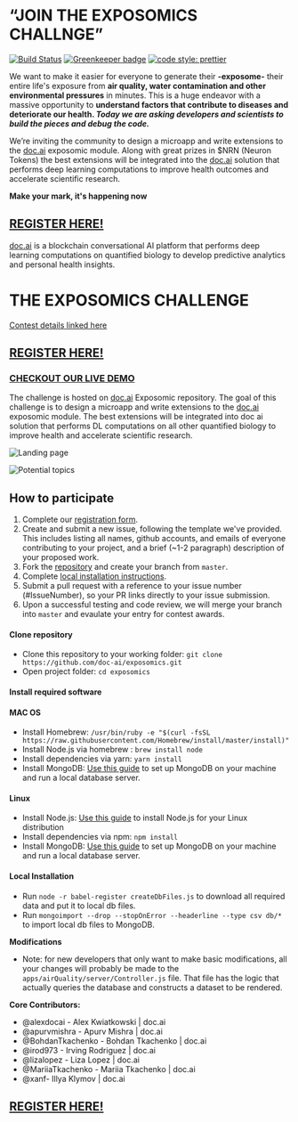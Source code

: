 # **“JOIN THE EXPOSOMICS CHALLNGE”**

[![Build Status](https://travis-ci.org/doc-ai/exposomics.svg?branch=master)](https://travis-ci.org/doc-ai/exposomics)
[![Greenkeeper badge](https://badges.greenkeeper.io/doc-ai/exposomics.svg)](https://greenkeeper.io/)
[![code style: prettier](https://img.shields.io/badge/code_style-prettier-ff69b4.svg?style=flat-square)](https://github.com/prettier/prettier)

We want to make it easier for everyone to generate their **-exposome-** their entire life's exposure from **air quality, water contamination and other environmental pressures** in minutes.
This is a huge endeavor with a massive opportunity to **understand factors that contribute to diseases and deteriorate our health. _Today we are asking developers and scientists to build the pieces and debug the code._**

We’re inviting the community to design a microapp and write extensions to the [doc.ai](https://doc.ai/) exposomic module. Along with great prizes in $NRN (Neuron Tokens) the best extensions will be integrated into the [doc.ai](https://doc.ai/) solution that performs deep learning computations to improve health outcomes and accelerate scientific research.

**Make your mark, it's happening now**
## [REGISTER HERE!](https://goo.gl/forms/nz7YyYDi4mnir2At2)

[doc.ai](https://doc.ai/) is a blockchain conversational AI platform that performs deep learning computations on quantified biology to develop predictive analytics and personal health insights.


# **THE EXPOSOMICS CHALLENGE**
[Contest details linked here](https://doc-ai.github.io/exposomics/manual/details.html)

## [REGISTER HERE!](https://goo.gl/forms/nz7YyYDi4mnir2At2)

### [CHECKOUT OUR LIVE DEMO](https://exposomics.doc.ai)

The challenge is hosted on [doc.ai](https://doc.ai/) Exposomic repository. The goal of this challenge is to design a microapp and write extensions to the [doc.ai](https://doc.ai/) exposomic module. The best extensions will be integrated into doc ai solution that performs DL computations on all other quantified biology to improve health and accelerate scientific research.

![Landing page](https://doc-ai.github.io/exposomics/manual/asset/expo.gif)

![Potential topics](https://doc-ai.github.io/exposomics/manual/asset/potentialTopics.png)

## How to participate
1. Complete our [registration form](https://goo.gl/forms/hZX1r5CIHJC76vBA3).
2. Create and submit a new issue, following the template we've provided. This includes listing all names, github accounts, and emails of everyone contributing to your project, and a brief (~1-2 paragraph) description of your proposed work.
3. Fork the [repository](https://github.com/doc-ai/exposomics) and create your branch from `master`.
4. Complete [local installation instructions](https://github.com/doc-ai/exposomics/blob/master/README.md#local-installation).
5. Submit a pull request with a reference to your issue number (#IssueNumber), so your PR links directly to your issue submission.
6. Upon a successful testing and code review, we will merge your branch into `master` and evaulate your entry for contest awards.

#### Clone repository
- Clone this repository to your working folder: `git clone https://github.com/doc-ai/exposomics.git`
- Open project folder: `cd exposomics`

#### Install required software

#### MAC OS
- Install Homebrew: `/usr/bin/ruby -e "$(curl -fsSL https://raw.githubusercontent.com/Homebrew/install/master/install)"`
- Install Node.js via homebrew : `brew install node`
- Install dependencies via yarn: `yarn install`
- Install MongoDB: [Use this guide](https://docs.mongodb.com/getting-started/shell/installation/) to set up MongoDB on your machine and run a local database server.

#### Linux
- Install Node.js: [Use this guide](https://nodejs.org/en/download/package-manager/) to install Node.js for your Linux distribution
- Install dependencies via npm: `npm install`
- Install MongoDB: [Use this guide](https://docs.mongodb.com/getting-started/shell/installation/) to set up MongoDB on your machine and run a local database server.

#### Local Installation
- Run `node -r babel-register createDbFiles.js` to download all required data and put it to local db files.
- Run `mongoimport --drop --stopOnError --headerline --type csv db/*` to import local db files to MongoDB.
<!-- - If you will add your own data source (instead of using our Air Quality data), we have example scripts used for our database at `apps/airQuality/server/data/prepare_data.py` -->

**Modifications**
- Note: for new developers that only want to make basic modifications, all your changes will probably be made to the `apps/airQuality/server/Controller.js` file. That file has the logic that actually queries the database and constructs a dataset to be rendered.

**Core Contributors:**
- @alexdocai - 	Alex Kwiatkowski | doc.ai
- @apurvmishra - Apurv Mishra | doc.ai
- @BohdanTkachenko - Bohdan Tkachenko | doc.ai
- @irod973 - Irving Rodriguez | doc.ai
- @lizalopez - Liza Lopez | doc.ai
- @MariiaTkachenko - Mariia Tkachenko | doc.ai
- @xanf- Illya Klymov | doc.ai

## [REGISTER HERE!](https://goo.gl/forms/nz7YyYDi4mnir2At2)
